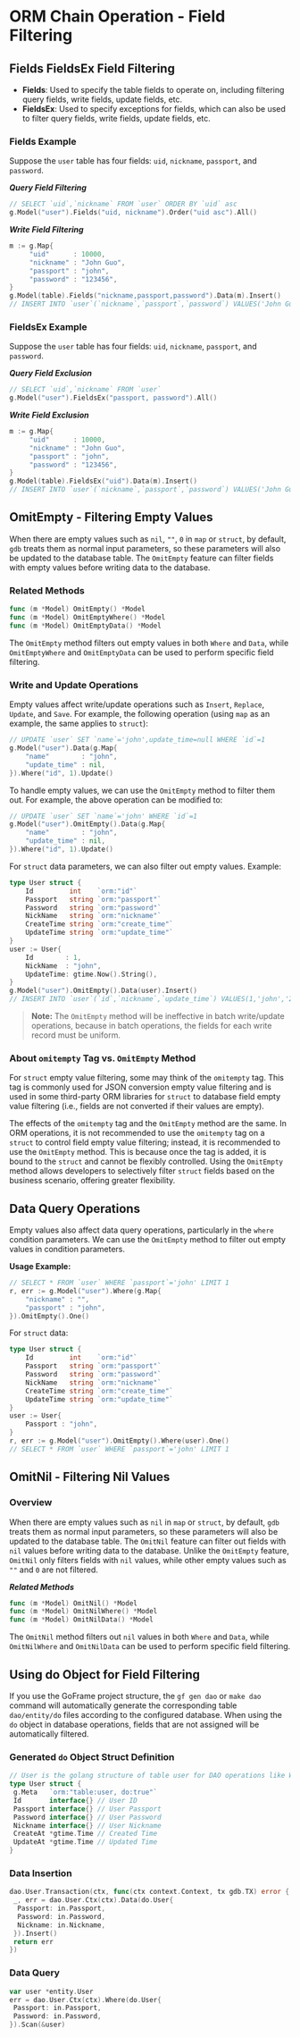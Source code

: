 # ORM Chain Operation - Field Filtering

## Fields FieldsEx Field Filtering

- **Fields**: Used to specify the table fields to operate on, including filtering query fields, write fields, update fields, etc.
- **FieldsEx**: Used to specify exceptions for fields, which can also be used to filter query fields, write fields, update fields, etc.

### Fields Example

Suppose the `user` table has four fields: `uid`, `nickname`, `passport`, and `password`.

***Query Field Filtering***

```go
// SELECT `uid`,`nickname` FROM `user` ORDER BY `uid` asc
g.Model("user").Fields("uid, nickname").Order("uid asc").All()
```

***Write Field Filtering***

```go
m := g.Map{
     "uid"      : 10000,
     "nickname" : "John Guo",
     "passport" : "john",
     "password" : "123456",
}
g.Model(table).Fields("nickname,passport,password").Data(m).Insert()
// INSERT INTO `user`(`nickname`,`passport`,`password`) VALUES('John Guo','john','123456')
```

### FieldsEx Example

Suppose the `user` table has four fields: `uid`, `nickname`, `passport`, and `password`.

***Query Field Exclusion***

```go
// SELECT `uid`,`nickname` FROM `user`
g.Model("user").FieldsEx("passport, password").All()
```

***Write Field Exclusion***

```go
m := g.Map{
     "uid"      : 10000,
     "nickname" : "John Guo",
     "passport" : "john",
     "password" : "123456",
}
g.Model(table).FieldsEx("uid").Data(m).Insert()
// INSERT INTO `user`(`nickname`,`passport`,`password`) VALUES('John Guo','john','123456')
```

## OmitEmpty - Filtering Empty Values

When there are empty values such as `nil`, `""`, `0` in `map` or `struct`, by default, `gdb` treats them as normal input parameters, so these parameters will also be updated to the database table. The `OmitEmpty` feature can filter fields with empty values before writing data to the database.

### Related Methods

```go
func (m *Model) OmitEmpty() *Model
func (m *Model) OmitEmptyWhere() *Model
func (m *Model) OmitEmptyData() *Model 
```

The `OmitEmpty` method filters out empty values in both `Where` and `Data`, while `OmitEmptyWhere` and `OmitEmptyData` can be used to perform specific field filtering.

### Write and Update Operations

Empty values affect write/update operations such as `Insert`, `Replace`, `Update`, and `Save`. For example, the following operation (using `map` as an example, the same applies to `struct`):

```go
// UPDATE `user` SET `name`='john',update_time=null WHERE `id`=1
g.Model("user").Data(g.Map{
    "name"        : "john",
    "update_time" : nil,
}).Where("id", 1).Update()
```

To handle empty values, we can use the `OmitEmpty` method to filter them out. For example, the above operation can be modified to:

```go
// UPDATE `user` SET `name`='john' WHERE `id`=1
g.Model("user").OmitEmpty().Data(g.Map{
    "name"        : "john",
    "update_time" : nil,
}).Where("id", 1).Update()
```

For `struct` data parameters, we can also filter out empty values. Example:

```go
type User struct {
    Id         int    `orm:"id"`
    Passport   string `orm:"passport"`
    Password   string `orm:"password"`
    NickName   string `orm:"nickname"`
    CreateTime string `orm:"create_time"`
    UpdateTime string `orm:"update_time"`
}
user := User{
    Id        : 1,
    NickName  : "john",
    UpdateTime: gtime.Now().String(),
}
g.Model("user").OmitEmpty().Data(user).Insert()
// INSERT INTO `user`(`id`,`nickname`,`update_time`) VALUES(1,'john','2019-10-01 12:00:00')
```

> **Note:** The `OmitEmpty` method will be ineffective in batch write/update operations, because in batch operations, the fields for each write record must be uniform.

### About `omitempty` Tag vs. `OmitEmpty` Method

For `struct` empty value filtering, some may think of the `omitempty` tag. This tag is commonly used for JSON conversion empty value filtering and is used in some third-party ORM libraries for `struct` to database field empty value filtering (i.e., fields are not converted if their values are empty).

The effects of the `omitempty` tag and the `OmitEmpty` method are the same. In ORM operations, it is not recommended to use the `omitempty` tag on a `struct` to control field empty value filtering; instead, it is recommended to use the `OmitEmpty` method. This is because once the tag is added, it is bound to the `struct` and cannot be flexibly controlled. Using the `OmitEmpty` method allows developers to selectively filter `struct` fields based on the business scenario, offering greater flexibility.

## Data Query Operations

Empty values also affect data query operations, particularly in the `where` condition parameters. We can use the `OmitEmpty` method to filter out empty values in condition parameters.

**Usage Example:**

```go
// SELECT * FROM `user` WHERE `passport`='john' LIMIT 1
r, err := g.Model("user").Where(g.Map{
    "nickname" : "",
    "passport" : "john",
}).OmitEmpty().One()
```

For `struct` data:

```go
type User struct {
    Id         int    `orm:"id"`
    Passport   string `orm:"passport"`
    Password   string `orm:"password"`
    NickName   string `orm:"nickname"`
    CreateTime string `orm:"create_time"`
    UpdateTime string `orm:"update_time"`
}
user := User{
    Passport : "john",
}
r, err := g.Model("user").OmitEmpty().Where(user).One()
// SELECT * FROM `user` WHERE `passport`='john' LIMIT 1
```

## OmitNil - Filtering Nil Values

### Overview

When there are empty values such as `nil` in `map` or `struct`, by default, `gdb` treats them as normal input parameters, so these parameters will also be updated to the database table. The `OmitNil` feature can filter out fields with `nil` values before writing data to the database. Unlike the `OmitEmpty` feature, `OmitNil` only filters fields with `nil` values, while other empty values such as `""` and `0` are not filtered.

***Related Methods***

```go
func (m *Model) OmitNil() *Model
func (m *Model) OmitNilWhere() *Model
func (m *Model) OmitNilData() *Model 
```

The `OmitNil` method filters out `nil` values in both `Where` and `Data`, while `OmitNilWhere` and `OmitNilData` can be used to perform specific field filtering.

## Using do Object for Field Filtering

If you use the GoFrame project structure, the `gf gen dao` or `make dao` command will automatically generate the corresponding table `dao/entity/do` files according to the configured database. When using the `do` object in database operations, fields that are not assigned will be automatically filtered.

### Generated `do` Object Struct Definition

```go
// User is the golang structure of table user for DAO operations like Where/Data.
type User struct {
 g.Meta   `orm:"table:user, do:true"`
 Id       interface{} // User ID
 Passport interface{} // User Passport
 Password interface{} // User Password
 Nickname interface{} // User Nickname
 CreateAt *gtime.Time // Created Time
 UpdateAt *gtime.Time // Updated Time
}
```

### Data Insertion

```go
dao.User.Transaction(ctx, func(ctx context.Context, tx gdb.TX) error {
 _, err = dao.User.Ctx(ctx).Data(do.User{
  Passport: in.Passport,
  Password: in.Password,
  Nickname: in.Nickname,
 }).Insert()
 return err
})
```

### Data Query

```go
var user *entity.User
err = dao.User.Ctx(ctx).Where(do.User{
 Passport: in.Passport,
 Password: in.Password,
}).Scan(&user)
```
